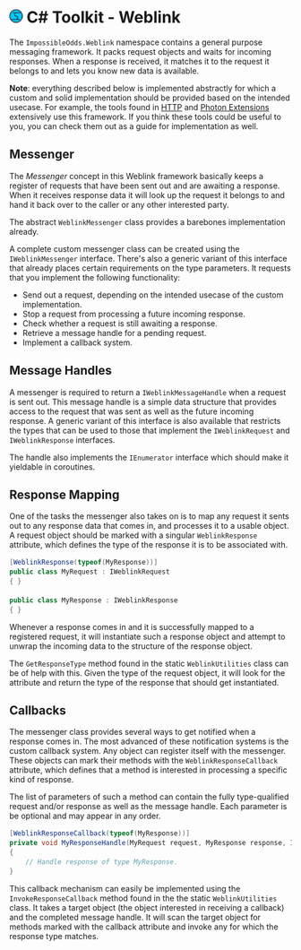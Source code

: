 # ![Impossible Odds Logo][Logo] C# Toolkit - Weblink

The `ImpossibleOdds.Weblink` namespace contains a general purpose messaging framework. It packs request objects and waits for incoming responses. When a response is received, it matches it to the request it belongs to and lets you know new data is available.

**Note**: everything described below is implemented abstractly for which a custom and solid implementation should be provided based on the intended usecase. For example, the tools found in [HTTP][Http] and [Photon Extensions][PhotonExtensions] extensively use this framework. If you think these tools could be useful to you, you can check them out as a guide for implementation as well.

## Messenger

The _Messenger_ concept in this Weblink framework basically keeps a register of requests that have been sent out and are awaiting a response. When it receives response data it will look up the request it belongs to and hand it back over to the caller or any other interested party.

The abstract `WeblinkMessenger` class provides a barebones implementation already.

A complete custom messenger class can be created using the `IWeblinkMessenger` interface. There's also a generic variant of this interface that already places certain requirements on the type parameters. It requests that you implement the following functionality:

* Send out a request, depending on the intended usecase of the custom implementation.
* Stop a request from processing a future incoming response.
* Check whether a request is still awaiting a response.
* Retrieve a message handle for a pending request.
* Implement a callback system.

## Message Handles

A messenger is required to return a `IWeblinkMessageHandle` when a request is sent out. This message handle is a simple data structure that provides access to the request that was sent as well as the future incoming response. A generic variant of this interface is also available that restricts the types that can be used to those that implement the `IWeblinkRequest` and `IWeblinkResponse` interfaces.

The handle also implements the `IEnumerator` interface which should make it yieldable in coroutines.

## Response Mapping

One of the tasks the messenger also takes on is to map any request it sents out to any response data that comes in, and processes it to a usable object. A request object should be marked with a singular `WeblinkResponse` attribute, which defines the type of the response it is to be associated with.

```cs
[WeblinkResponse(typeof(MyResponse))]
public class MyRequest : IWeblinkRequest
{ }

public class MyResponse : IWeblinkResponse
{ }
```

Whenever a response comes in and it is successfully mapped to a registered request, it will instantiate such a response object and attempt to unwrap the incoming data to the structure of the response object.

The `GetResponseType` method found in the static `WeblinkUtilities` class can be of help with this. Given the type of the request object, it will look for the attribute and return the type of the response that should get instantiated.

## Callbacks

The messenger class provides several ways to get notified when a response comes in. The most advanced of these notification systems is the custom callback system. Any object can register itself with the messenger. These objects can mark their methods with the `WeblinkResponseCallback` attribute, which defines that a method is interested in processing a specific kind of response.

The list of parameters of such a method can contain the fully type-qualified request and/or response as well as the message handle. Each parameter is be optional and may appear in any order.

```cs
[WeblinkResponseCallback(typeof(MyResponse))]
private void MyResponseHandle(MyRequest request, MyResponse response, IWeblinkMessageHandle messageHandle)
{
	// Handle response of type MyResponse.
}
```

This callback mechanism can easily be implemented using the `InvokeResponseCallback` method found in the the static `WeblinkUtilities` class. It takes a target object (the object interested in receiving a callback) and the completed message handle. It will scan the target object for methods marked with the callback attribute and invoke any for which the response type matches.

[Logo]: ./Images/ImpossibleOddsLogo.png
[Http]: ./Http.md
[PhotonExtensions]: https://github.com/juniordiscart/ImpossibleOdds-PhotonExtensions
